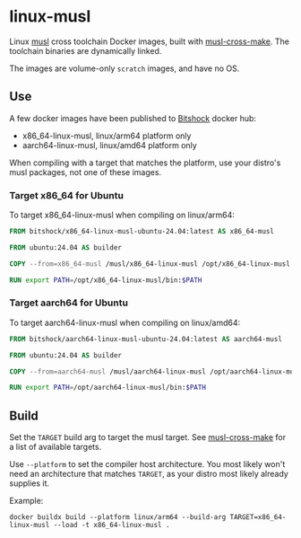 # linux-musl

Linux [musl](https://musl.cc/) cross toolchain Docker images, built with [musl-cross-make](https://github.com/richfelker/musl-cross-make/). The toolchain binaries are dynamically linked.

The images are volume-only `scratch` images, and have no OS.

## Use

A few docker images have been published to [Bitshock](https://hub.docker.com/u/bitshock) docker hub:

* x86_64-linux-musl, linux/arm64 platform only
* aarch64-linux-musl, linux/amd64 platform only

When compiling with a target that matches the platform, use your distro's musl packages, not one of these images.

### Target x86_64 for Ubuntu

To target x86_64-linux-musl when compiling on linux/arm64:

``` dockerfile
FROM bitshock/x86_64-linux-musl-ubuntu-24.04:latest AS x86_64-musl

FROM ubuntu:24.04 AS builder

COPY --from=x86_64-musl /musl/x86_64-linux-musl /opt/x86_64-linux-musl

RUN export PATH=/opt/x86_64-linux-musl/bin:$PATH

```

### Target aarch64 for Ubuntu

To target aarch64-linux-musl when compiling on linux/amd64:

``` dockerfile
FROM bitshock/aarch64-linux-musl-ubuntu-24.04:latest AS aarch64-musl

FROM ubuntu:24.04 AS builder

COPY --from=aarch64-musl /musl/aarch64-linux-musl /opt/aarch64-linux-musl

RUN export PATH=/opt/aarch64-linux-musl/bin:$PATH

```

## Build

Set the `TARGET` build arg to target the musl target. See  [musl-cross-make](https://github.com/richfelker/musl-cross-make/) for a list of available targets.

Use `--platform` to set the compiler host architecture. You most likely won't need an architecture that matches  `TARGET`, as your distro most likely already supplies it.

Example:

``` shell
docker buildx build --platform linux/arm64 --build-arg TARGET=x86_64-linux-musl --load -t x86_64-linux-musl . 
```